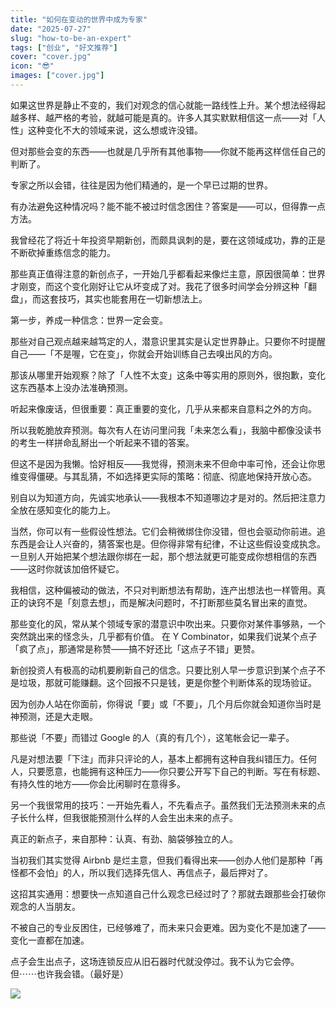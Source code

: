 ```yaml
---
title: "如何在变动的世界中成为专家"
date: "2025-07-27"
slug: "how-to-be-an-expert"
tags: ["创业", "好文推荐"]
cover: "cover.jpg"
icon: "😎"
images: ["cover.jpg"]
---
```

如果这世界是静止不变的，我们对观念的信心就能一路线性上升。某个想法经得起越多样、越严格的考验，就越可能是真的。许多人其实默默相信这一点——对「人性」这种变化不大的领域来说，这么想或许没错。



但对那些会变的东西——也就是几乎所有其他事物——你就不能再这样信任自己的判断了。



专家之所以会错，往往是因为他们精通的，是一个早已过期的世界。



有办法避免这种情况吗？能不能不被过时信念困住？答案是——可以，但得靠一点方法。



我曾经花了将近十年投资早期新创，而颇具讽刺的是，要在这领域成功，靠的正是不断砍掉重练信念的能力。



那些真正值得注意的新创点子，一开始几乎都看起来像烂主意，原因很简单：世界才刚变，而这个变化刚好让它从坏变成了对。我花了很多时间学会分辨这种「翻盘」，而这套技巧，其实也能套用在一切新想法上。



第一步，养成一种信念：世界一定会变。



那些对自己观点越来越笃定的人，潜意识里其实是认定世界静止。只要你不时提醒自己——「不是喔，它在变」，你就会开始训练自己去嗅出风的方向。



那该从哪里开始观察？除了「人性不太变」这条中等实用的原则外，很抱歉，变化这东西基本上没办法准确预测。



听起来像废话，但很重要：真正重要的变化，几乎从来都来自意料之外的方向。



所以我乾脆放弃预测。每次有人在访问里问我「未来怎么看」，我脑中都像没读书的考生一样拼命乱掰出一个听起来不错的答案。



但这不是因为我懒。恰好相反——我觉得，预测未来不但命中率可怜，还会让你思维变得僵硬。与其乱猜，不如选择更实际的策略：彻底、彻底地保持开放心态。



别自以为知道方向，先诚实地承认——我根本不知道哪边才是对的。然后把注意力全放在感知变化的能力上。



当然，你可以有一些假设性想法。它们会稍微绑住你没错，但也会驱动你前进。追东西是会让人兴奋的，猜答案也是。但你得非常有纪律，不让这些假设变成执念。
一旦别人开始把某个想法跟你绑在一起，那个想法就更可能变成你想相信的东西——这时你就该加倍怀疑它。



我相信，这种偏被动的做法，不只对判断想法有帮助，连产出想法也一样管用。真正的诀窍不是「刻意去想」，而是解决问题时，不打断那些莫名冒出来的直觉。



那些变化的风，常从某个领域专家的潜意识中吹出来。只要你对某件事够熟，一个突然跳出来的怪念头，几乎都有价值。
在 Y Combinator，如果我们说某个点子「疯了点」，那通常是称赞——搞不好还比「这点子不错」更赞。



新创投资人有极高的动机要刷新自己的信念。只要比别人早一步意识到某个点子不是垃圾，那就可能赚翻。这个回报不只是钱，更是你整个判断体系的现场验证。



因为创办人站在你面前，你得说「要」或「不要」，几个月后你就会知道你当时是神预测，还是大走眼。



那些说「不要」而错过 Google 的人（真的有几个），这笔帐会记一辈子。



凡是对想法要「下注」而非只评论的人，基本上都拥有这种自我纠错压力。任何人，只要愿意，也能拥有这种压力——你只要公开写下自己的判断。写在有标题、有持久性的地方——你会比闲聊时在意得多。



另一个我很常用的技巧：一开始先看人，不先看点子。虽然我们无法预测未来的点子长什么样，但我很能预测什么样的人会生出未来的点子。



真正的新点子，来自那种：认真、有劲、脑袋够独立的人。



当初我们其实觉得 Airbnb 是烂主意，但我们看得出来——创办人他们是那种「再怪都不会怕」的人，所以我们选择先信人、再信点子，最后押对了。



这招其实通用：想要快一点知道自己什么观念已经过时了？那就去跟那些会打破你观念的人当朋友。



不被自己的专业反困住，已经够难了，而未来只会更难。因为变化不是加速了——变化一直都在加速。



点子会生出点子，这场连锁反应从旧石器时代就没停过。我不认为它会停。
但⋯⋯也许我会错。（最好是）




![](https://prod-files-secure.s3.us-west-2.amazonaws.com/112d0858-5090-4d34-a606-b75eb8d65fd2/46476355-9cf3-4e99-9b7a-3531bc426380/1000202064.png?X-Amz-Algorithm=AWS4-HMAC-SHA256&X-Amz-Content-Sha256=UNSIGNED-PAYLOAD&X-Amz-Credential=ASIAZI2LB466RW3GH26M%2F20251010%2Fus-west-2%2Fs3%2Faws4_request&X-Amz-Date=20251010T104643Z&X-Amz-Expires=3600&X-Amz-Security-Token=IQoJb3JpZ2luX2VjEFIaCXVzLXdlc3QtMiJGMEQCIE6yp4g%2Fz557HpWsoWmKmwJ%2BIrDfNhAhji0rWeOh0yyQAiBJFFiEHEscXL7dncar9g0QsrPhLRiKXH%2F4UMmDZfF4yCqIBAjq%2F%2F%2F%2F%2F%2F%2F%2F%2F%2F8BEAAaDDYzNzQyMzE4MzgwNSIMJaZrGnWtQ6XdJ3RuKtwDjJfiKD%2Fx7AN2x926BjHKwGfI8vkHiaTe426g%2FGYhdujnoBiRxFOmT%2BtAQMrCDcFV%2Bw0ZQXYFDwJci6vmX%2ByfmOKC4UeacC665wWFnnaMwESA%2B51cE5cvQLqUU5dLDapQ30%2BpkQxPkmj4ukwsgM6XcL86eHr38f0ZsquiAt2eTjVygBKJGugVY5730eGZ%2B17scd7zjzxaG0cfQdnJ8CnhyN0vLDO%2BvOdrbASKBSnQ3UGDep8jmAPI9pOUd%2BveJPqyhDj%2B6hDyqb%2Fjy7linV9IeRqxZQd3NYQO%2BneNFobWiENf8hxAteViEpXWLi7GXtN8JtfUTQWmgbsgnNn49gpcbcDM8Sn%2BSBliAwZEpcMmdr2qZkotkDRE4eCkb%2BNjH08Gt%2BmEi0l0eSnxAZ9%2FqZUjifcCCPSic7SOumqCXx7POBPTob2vG35vZsf9ce67xVAQuX2PYc%2BUidGzKodGLPtldhYXfjXUFrCGqMI%2FSd2ZKsgjqLLHkZkEi8BfspJOac8Fqr0ztg%2FD%2B1lzJx7lqPa6887fHyvSXXpq7T7t1hVKOfUct1PcGJ0KA0CHTnmvrdKEWqH6sjFJgYlymS54Fh0lLIpwzADvdfjstVYYGLygdSzof8Y8pLb2F2A7Dtsw%2FJ6jxwY6pgFQcQPP%2BNOvUX1z0cmT1Cqmx%2Bb8kzxBmBsr%2BNwYgm6BkwbpZYYyq7CCrnRUmtY%2FK7o22m5IoldvBwuzUWbHyIx3cVaNrnXU0MKQQ1ZVC%2BN0DA%2BeDX4CMEJnkpF33EldCPuTWYHJ0d8COlJ3V6DkTjSUz1tm9qAGUDVBxPVKDfs5MnuD63R%2Bew3ejKyFA3gv3qYLfYAMlNzmKQxNS%2Fp4A741uZ2%2BoV9B&X-Amz-Signature=6bc57a814a4f192a4902c3b1b2e7b7e5498becc053ba9c1c0eb55fc1caa0ed4d&X-Amz-SignedHeaders=host&x-amz-checksum-mode=ENABLED&x-id=GetObject)

